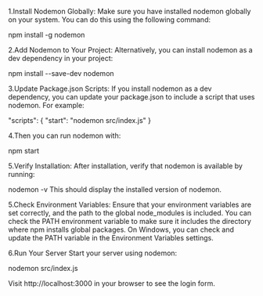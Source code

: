 1.Install Nodemon Globally:
Make sure you have installed nodemon globally on your system. You can do this using the following command:

npm install -g nodemon

2.Add Nodemon to Your Project:
Alternatively, you can install nodemon as a dev dependency in your project:

npm install --save-dev nodemon

3.Update Package.json Scripts:
If you install nodemon as a dev dependency, you can update your package.json to include a script that uses nodemon. For example:

"scripts": {
  "start": "nodemon src/index.js"
}

4.Then you can run nodemon with:

npm start

5.Verify Installation:
After installation, verify that nodemon is available by running:

nodemon -v
This should display the installed version of nodemon.

5.Check Environment Variables:
Ensure that your environment variables are set correctly, and the path to the global node_modules is included. You can check the PATH environment variable to make sure it includes the directory where npm installs global packages.
On Windows, you can check and update the PATH variable in the Environment Variables settings.

6.Run Your Server
Start your server using nodemon:

nodemon src/index.js

Visit http://localhost:3000 in your browser to see the login form.
